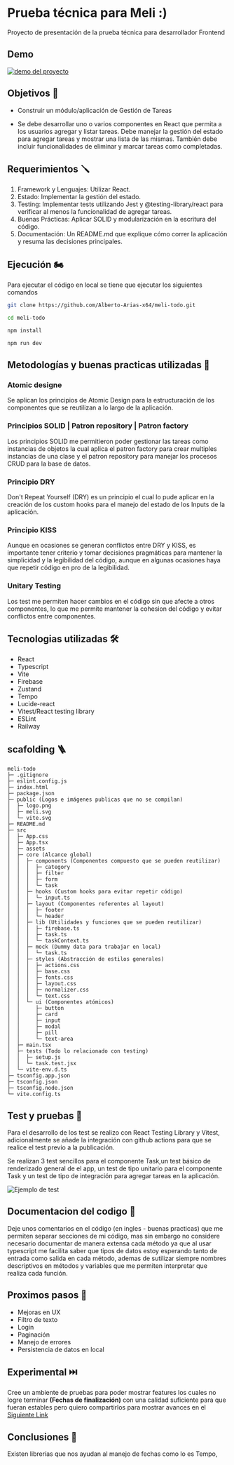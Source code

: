 # Prueba técnica para Meli :)

Proyecto de presentación de la prueba técnica para desarrollador Frontend 

## Demo
[![demo del proyecto](https://meli-todo-production.up.railway.app/screenshot.png)](https://meli-todo-production.up.railway.app/)

## Objetivos 🎯

- Construir un módulo/aplicación de Gestión de Tareas

- Se debe desarrollar uno o varios componentes en React que permita a los usuarios agregar y listar tareas. Debe manejar la gestión del estado para agregar tareas y mostrar una lista de las mismas. También debe incluir funcionalidades de eliminar y marcar tareas como completadas.

## Requerimientos 🪛

1. Framework y Lenguajes: Utilizar React.
2. Estado: Implementar la gestión del estado.
3. Testing: Implementar tests utilizando Jest y @testing-library/react para verificar al menos la funcionalidad de agregar tareas.
4. Buenas Prácticas: Aplicar SOLID y modularización en la escritura del código.
5. Documentación: Un README.md que explique cómo correr la aplicación y resuma las decisiones principales.

## Ejecución 🏍️
Para ejecutar el código en local se tiene que ejecutar los siguientes comandos
``` bash
git clone https://github.com/Alberto-Arias-x64/meli-todo.git
```
``` bash
cd meli-todo
```
``` bash
npm install
```
``` bash
npm run dev
```

## Metodologías y buenas practicas utilizadas 🛟

### Atomic designe
Se aplican los principios de Atomic Design para la estructuración de los componentes que se reutilizan a lo largo de la aplicación.

### Principios SOLID | Patron repository | Patron factory
Los principios SOLID me permitieron poder gestionar las tareas como instancias de objetos la cual aplica el patron factory para crear multiples instancias de una clase y el patron repository para manejar los procesos CRUD para la base de datos.

### Principio DRY
Don't Repeat Yourself (DRY) es un principio el cual lo pude aplicar en la creación de los custom hooks para el manejo del estado de los Inputs de la aplicación.

### Principio KISS
Aunque en ocasiones se generan conflictos entre DRY y KISS, es importante tener criterio y tomar decisiones pragmáticas para mantener la simplicidad y la legibilidad del código, aunque en algunas ocasiones haya que repetir código en pro de la legibilidad.

### Unitary Testing
Los test me permiten hacer cambios en el código sin que afecte a otros componentes, lo que me permite mantener la cohesion del código y evitar conflictos entre componentes.

## Tecnologias utilizadas 🛠️

- React
- Typescript
- Vite
- Firebase
- Zustand
- Tempo
- Lucide-react
- Vitest/React testing library
- ESLint
- Railway

## scafolding 🪜

```
meli-todo
├─ .gitignore
├─ eslint.config.js
├─ index.html
├─ package.json
├─ public (Logos e imágenes publicas que no se compilan)
│  ├─ logo.png
│  ├─ meli.svg
│  └─ vite.svg
├─ README.md
├─ src
│  ├─ App.css
│  ├─ App.tsx
│  ├─ assets
│  ├─ core (Alcance global)
│  │  ├─ components (Componentes compuesto que se pueden reutilizar)
│  │  │  ├─ category
│  │  │  ├─ filter
│  │  │  ├─ form
│  │  │  └─ task
│  │  ├─ hooks (Custom hooks para evitar repetir código)
│  │  │  └─ input.ts
│  │  ├─ layout (Componentes referentes al layout)
│  │  │  ├─ footer
│  │  │  └─ header
│  │  ├─ lib (Utilidades y funciones que se pueden reutilizar)
│  │  │  ├─ firebase.ts
│  │  │  ├─ task.ts
│  │  │  └─ taskContext.ts
│  │  ├─ mock (Dummy data para trabajar en local)
│  │  │  └─ task.ts
│  │  ├─ styles (Abstracción de estilos generales)
│  │  │  ├─ actions.css
│  │  │  ├─ base.css
│  │  │  ├─ fonts.css
│  │  │  ├─ layout.css
│  │  │  ├─ normalizer.css
│  │  │  └─ text.css
│  │  └─ ui (Componentes atómicos)
│  │     ├─ button
│  │     ├─ card
│  │     ├─ input
│  │     ├─ modal
│  │     ├─ pill
│  │     └─ text-area
│  ├─ main.tsx
│  ├─ tests (Todo lo relacionado con testing)
│  │  ├─ setup.js
│  │  └─ task.test.jsx
│  └─ vite-env.d.ts
├─ tsconfig.app.json
├─ tsconfig.json
├─ tsconfig.node.json
└─ vite.config.ts

```

## Test y pruebas 🧪
Para el desarrollo de los test se realizo con React Testing Library y Vitest, adicionalmente se añade la integración con github actions para que se realice el test previo a la publicación.

Se realizan 3 test sencillos para el componente Task,un test básico de renderizado general de el app, un test de tipo unitario para el componente Task y un test de tipo de integración para agregar tareas en la aplicación.

![Ejemplo de test](https://meli-todo-production.up.railway.app/tests.png)

## Documentacion del codigo 💼

Deje unos comentarios en el código (en ingles - buenas practicas) que me permiten separar secciones de mi código, mas sin embargo no considere necesario documentar de manera extensa cada método ya que al usar typescript me facilita saber que tipos de datos estoy esperando tanto de entrada como salida en cada método, ademas de sutilizar siempre nombres descriptivos en métodos y variables que me permiten interpretar que realiza cada función.

## Proximos pasos 🏁

- Mejoras en UX
- Filtro de texto
- Login
- Paginación
- Manejo de errores
- Persistencia de datos en local

## Experimental ⏭️

Cree un ambiente de pruebas para poder mostrar features los cuales no logre terminar **(Fechas de finalización)** con una calidad suficiente para que fueran estables pero quiero compartirlos para mostrar avances en el [Siguiente Link](https://experimental-production-02f7.up.railway.app/)

## Conclusiones 📝

Existen librerías que nos ayudan al manejo de fechas como lo es Tempo,